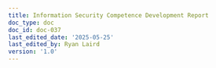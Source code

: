 ```yaml
---
title: Information Security Competence Development Report
doc_type: doc
doc_id: doc-037
last_edited_date: '2025-05-25'
last_edited_by: Ryan Laird
version: '1.0'
---
```



